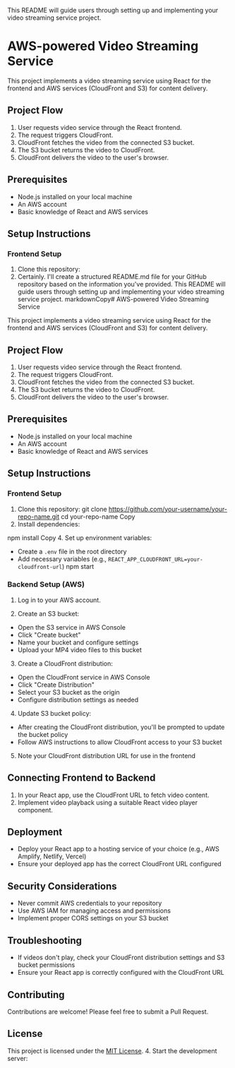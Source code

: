  This README will guide users through setting up and implementing your video streaming service project.
 # AWS-powered Video Streaming Service

This project implements a video streaming service using React for the frontend and AWS services (CloudFront and S3) for content delivery.

## Project Flow

1. User requests video service through the React frontend.
2. The request triggers CloudFront.
3. CloudFront fetches the video from the connected S3 bucket.
4. The S3 bucket returns the video to CloudFront.
5. CloudFront delivers the video to the user's browser.

## Prerequisites

- Node.js installed on your local machine
- An AWS account
- Basic knowledge of React and AWS services

## Setup Instructions

### Frontend Setup

1. Clone this repository:
2. Certainly. I'll create a structured README.md file for your GitHub repository based on the information you've provided. This README will guide users through setting up and implementing your video streaming service project.
markdownCopy# AWS-powered Video Streaming Service

This project implements a video streaming service using React for the frontend and AWS services (CloudFront and S3) for content delivery.

## Project Flow

1. User requests video service through the React frontend.
2. The request triggers CloudFront.
3. CloudFront fetches the video from the connected S3 bucket.
4. The S3 bucket returns the video to CloudFront.
5. CloudFront delivers the video to the user's browser.

## Prerequisites

- Node.js installed on your local machine
- An AWS account
- Basic knowledge of React and AWS services

## Setup Instructions

### Frontend Setup

1. Clone this repository:
git clone https://github.com/your-username/your-repo-name.git
cd your-repo-name
Copy
2. Install dependencies:

npm install
Copy
4. Set up environment variables:
- Create a `.env` file in the root directory
- Add necessary variables (e.g., `REACT_APP_CLOUDFRONT_URL=your-cloudfront-url`)
npm start
### Backend Setup (AWS)

1. Log in to your AWS account.

2. Create an S3 bucket:
- Open the S3 service in AWS Console
- Click "Create bucket"
- Name your bucket and configure settings
- Upload your MP4 video files to this bucket

3. Create a CloudFront distribution:
- Open the CloudFront service in AWS Console
- Click "Create Distribution"
- Select your S3 bucket as the origin
- Configure distribution settings as needed

4. Update S3 bucket policy:
- After creating the CloudFront distribution, you'll be prompted to update the bucket policy
- Follow AWS instructions to allow CloudFront access to your S3 bucket

5. Note your CloudFront distribution URL for use in the frontend

## Connecting Frontend to Backend

1. In your React app, use the CloudFront URL to fetch video content.
2. Implement video playback using a suitable React video player component.

## Deployment

- Deploy your React app to a hosting service of your choice (e.g., AWS Amplify, Netlify, Vercel)
- Ensure your deployed app has the correct CloudFront URL configured

## Security Considerations

- Never commit AWS credentials to your repository
- Use AWS IAM for managing access and permissions
- Implement proper CORS settings on your S3 bucket

## Troubleshooting

- If videos don't play, check your CloudFront distribution settings and S3 bucket permissions
- Ensure your React app is correctly configured with the CloudFront URL

## Contributing

Contributions are welcome! Please feel free to submit a Pull Request.

## License

This project is licensed under the [MIT License](LICENSE).
4. Start the development server:
